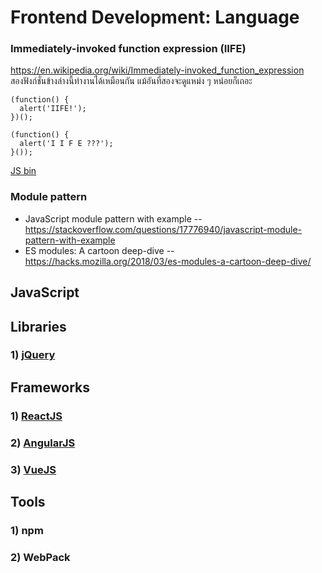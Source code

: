 # Frontend Development: Language

### Immediately-invoked function expression (IIFE)
https://en.wikipedia.org/wiki/Immediately-invoked_function_expression  
สองฟังก์ชั่นข้างล่างนี้ทำงานได้เหมือนกัน แม้อันที่สองจะดูแหม่ง ๆ หน่อยก็เถอะ  
```javascrip
(function() {
  alert('IIFE!');
})();

(function() {
  alert('I I F E ???');
}());
```
[JS bin](http://jsbin.com/jexezifaji/1/edit?js,output)  

### Module pattern
- JavaScript module pattern with example -- https://stackoverflow.com/questions/17776940/javascript-module-pattern-with-example  
- ES modules: A cartoon deep-dive -- https://hacks.mozilla.org/2018/03/es-modules-a-cartoon-deep-dive/


## JavaScript

## Libraries
### 1) [jQuery](libraries/jQuery/README.md)
## Frameworks
### 1) [ReactJS](frameworks/ReactJS/README.md)
### 2) [AngularJS](frameworks/AngularJS/README.md)
### 3) [VueJS](frameworks/VueJS/README.md)
## Tools
### 1) npm
### 2) WebPack
